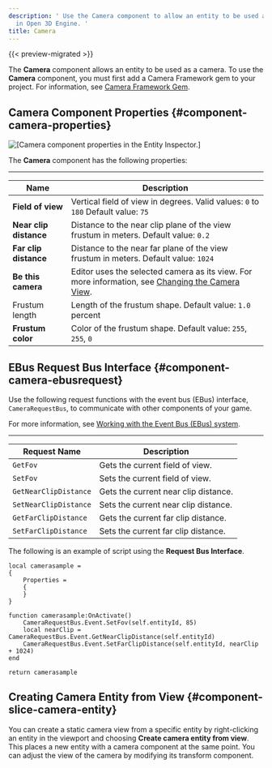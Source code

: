 ```yaml
---
description: ' Use the Camera component to allow an entity to be used as a camera
  in Open 3D Engine. '
title: Camera
---
```


{{< preview-migrated >}}

The **Camera** component allows an entity to be used as a camera\. To use the **Camera** component, you must first add a Camera Framework gem to your project\. For information, see [Camera Framework Gem](/docs/user-guide/gems/reference/camera/)\.

## Camera Component Properties {#component-camera-properties}

![\[Camera component properties in the Entity Inspector.\]](/images/user-guide/component/component-camera-properties.png)

The **Camera** component has the following properties:


****

| Name | Description |
| --- | --- |
|  **Field of view**  |  Vertical field of view in degrees\. Valid values: `0` to `180`  Default value: `75`  |
|  **Near clip distance**  |  Distance to the near clip plane of the view frustum in meters\. Default value: `0.2`  |
|  **Far clip distance**  |  Distance to the near far plane of the view frustum in meters\. Default value: `1024`  |
|  **Be this camera**  |  Editor uses the selected camera as its view\. For more information, see [Changing the Camera View](/docs/user-guide/editor/camera-space/)\.  |
| Frustum length |  Length of the frustum shape\. Default value: `1.0` percent  |
|  **Frustum color**  |  Color of the frustum shape\. Default value: `255`, `255`, `0`  |

## EBus Request Bus Interface {#component-camera-ebusrequest}

Use the following request functions with the event bus \(EBus\) interface, `CameraRequestBus`, to communicate with other components of your game\.

For more information, see [Working with the Event Bus \(EBus\) system](/docs/user-guide/engine/ebus/)\.


****

| Request Name | Description |
| --- | --- |
|  `GetFov`  |  Gets the current field of view\.  |
|  `SetFov`  |  Sets the current field of view\.  |
|  `GetNearClipDistance`  |  Gets the current near clip distance\.  |
|  `SetNearClipDistance`  |  Sets the current near clip distance\.  |
|  `GetFarClipDistance`  |  Gets the current far clip distance\.  |
|  `SetFarClipDistance`  |  Sets the current far clip distance\.  |

The following is an example of script using the **Request Bus Interface**\.

```
local camerasample =
{
    Properties =
    {
    }
}

function camerasample:OnActivate()
    CameraRequestBus.Event.SetFov(self.entityId, 85)
    local nearClip = CameraRequestBus.Event.GetNearClipDistance(self.entityId)
    CameraRequestBus.Event.SetFarClipDistance(self.entityId, nearClip + 1024)
end

return camerasample
```

## Creating Camera Entity from View {#component-slice-camera-entity}

You can create a static camera view from a specific entity by right\-clicking an entity in the viewport and choosing **Create camera entity from view**\. This places a new entity with a camera component at the same point\. You can adjust the view of the camera by modifying its transform component\.
